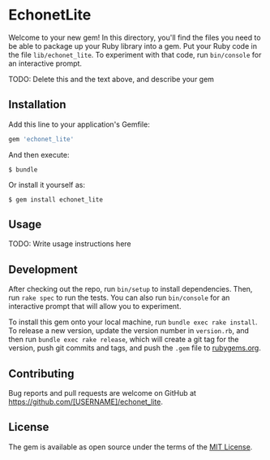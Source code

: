 # EchonetLite

Welcome to your new gem! In this directory, you'll find the files you need to be able to package up your Ruby library into a gem. Put your Ruby code in the file `lib/echonet_lite`. To experiment with that code, run `bin/console` for an interactive prompt.

TODO: Delete this and the text above, and describe your gem

## Installation

Add this line to your application's Gemfile:

```ruby
gem 'echonet_lite'
```

And then execute:

    $ bundle

Or install it yourself as:

    $ gem install echonet_lite

## Usage

TODO: Write usage instructions here

## Development

After checking out the repo, run `bin/setup` to install dependencies. Then, run `rake spec` to run the tests. You can also run `bin/console` for an interactive prompt that will allow you to experiment.

To install this gem onto your local machine, run `bundle exec rake install`. To release a new version, update the version number in `version.rb`, and then run `bundle exec rake release`, which will create a git tag for the version, push git commits and tags, and push the `.gem` file to [rubygems.org](https://rubygems.org).

## Contributing

Bug reports and pull requests are welcome on GitHub at https://github.com/[USERNAME]/echonet_lite.

## License

The gem is available as open source under the terms of the [MIT License](https://opensource.org/licenses/MIT).
